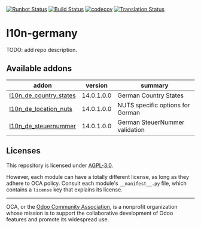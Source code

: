 [![Runbot Status](https://runbot.odoo-community.org/runbot/badge/flat/175/14.0.svg)](https://runbot.odoo-community.org/runbot/repo/github-com-oca-l10n-germany-175)
[![Build Status](https://travis-ci.com/OCA/l10n-germany.svg?branch=14.0)](https://travis-ci.com/OCA/l10n-germany)
[![codecov](https://codecov.io/gh/OCA/l10n-germany/branch/14.0/graph/badge.svg)](https://codecov.io/gh/OCA/l10n-germany)
[![Translation Status](https://translation.odoo-community.org/widgets/l10n-germany-14-0/-/svg-badge.svg)](https://translation.odoo-community.org/engage/l10n-germany-14-0/?utm_source=widget)

<!-- /!\ do not modify above this line -->

# l10n-germany

TODO: add repo description.

<!-- /!\ do not modify below this line -->

<!-- prettier-ignore-start -->

[//]: # (addons)

Available addons
----------------
addon | version | summary
--- | --- | ---
[l10n_de_country_states](l10n_de_country_states/) | 14.0.1.0.0 | German Country States
[l10n_de_location_nuts](l10n_de_location_nuts/) | 14.0.1.0.0 | NUTS specific options for German
[l10n_de_steuernummer](l10n_de_steuernummer/) | 14.0.1.0.0 | German SteuerNummer validation

[//]: # (end addons)

<!-- prettier-ignore-end -->

## Licenses

This repository is licensed under [AGPL-3.0](LICENSE).

However, each module can have a totally different license, as long as they adhere to OCA
policy. Consult each module's `__manifest__.py` file, which contains a `license` key
that explains its license.

----

OCA, or the [Odoo Community Association](http://odoo-community.org/), is a nonprofit
organization whose mission is to support the collaborative development of Odoo features
and promote its widespread use.
